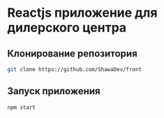 # Reactjs приложение для дилерского центра

## Клонирование репозитория
```sh
git clone https://github.com/ShawaDev/front
```

## Запуск приложения
```sh
npm start
``` 